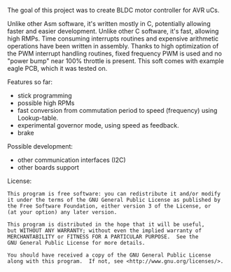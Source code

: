 The goal of this project was to create BLDC motor controller for AVR uCs.

Unlike other Asm software, it's written mostly in C, potentially allowing faster and easier development. Unlike other C software, it's fast, allowing high RMPs. Time consuming interrupts routines and expensive arithmetic operations have been written in assembly. Thanks to high optimization of the PWM interrupt handling routines, fixed frequency PWM is used and no "power bump" near 100% throttle is present. This soft comes with example eagle PCB, which it was tested on.

Features so far:
 - stick programming
 - possible high RPMs
 - fast conversion from commutation period to speed (frequency) using Lookup-table.
 - experimental governor mode, using speed as feedback.
 - brake

Possible development:

 - other communication interfaces (I2C)
 - other boards support

License:

	This program is free software: you can redistribute it and/or modify
	it under the terms of the GNU General Public License as published by
	the Free Software Foundation, either version 3 of the License, or
	(at your option) any later version.
	
	This program is distributed in the hope that it will be useful,
	but WITHOUT ANY WARRANTY; without even the implied warranty of
	MERCHANTABILITY or FITNESS FOR A PARTICULAR PURPOSE.  See the
	GNU General Public License for more details.
	
	You should have received a copy of the GNU General Public License
	along with this program.  If not, see <http://www.gnu.org/licenses/>.


